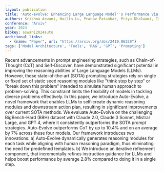 ```yaml
---
layout: publication
title: 'Auto-evolve: Enhancing Large Language Model''s Performance Via Self-reasoning Framework'
authors: Krishna Aswani, Huilin Lu, Pranav Patankar, Priya Dhalwani, Iris Tan, Jayant Ganeshmohan, Simon Lacasse
conference: "Arxiv"
year: 2024
bibkey: aswani2024auto
additional_links:
  - {name: "Paper", url: "https://arxiv.org/abs/2410.06328"}
tags: ['Model Architecture', 'Tools', 'RAG', 'GPT', 'Prompting']
---
```

Recent advancements in prompt engineering strategies, such as
Chain-of-Thought (CoT) and Self-Discover, have demonstrated significant
potential in improving the reasoning abilities of Large Language Models (LLMs).
However, these state-of-the-art (SOTA) prompting strategies rely on single or
fixed set of static seed reasoning modules like "think step by step" or "break
down this problem" intended to simulate human approach to problem-solving. This
constraint limits the flexibility of models in tackling diverse problems
effectively. In this paper, we introduce Auto-Evolve, a novel framework that
enables LLMs to self-create dynamic reasoning modules and downstream action
plan, resulting in significant improvements over current SOTA methods. We
evaluate Auto-Evolve on the challenging BigBench-Hard (BBH) dataset with Claude
2.0, Claude 3 Sonnet, Mistral Large, and GPT 4, where it consistently
outperforms the SOTA prompt strategies. Auto-Evolve outperforms CoT by up to
10.4% and on an average by 7% across these four models. Our framework
introduces two innovations: a) Auto-Evolve dynamically generates reasoning
modules for each task while aligning with human reasoning paradigm, thus
eliminating the need for predefined templates. b) We introduce an iterative
refinement component, that incrementally refines instruction guidance for LLMs
and helps boost performance by average 2.8% compared to doing it in a single
step.
